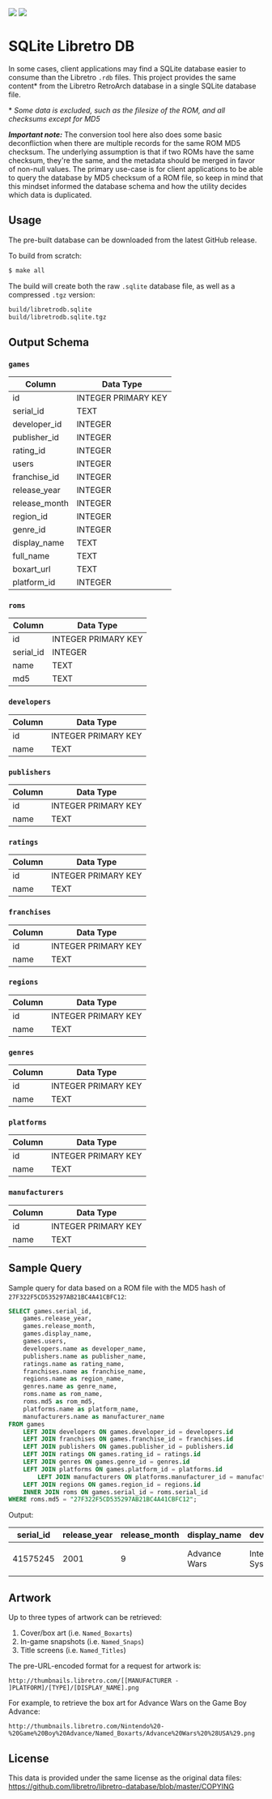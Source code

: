 <img src="https://img.shields.io/badge/size-35%20MB-blue"></img>
<img src="https://img.shields.io/badge/compressed%20size-14%20MB-blue"></img>

# SQLite Libretro DB

In some cases, client applications may find a SQLite database easier to consume than the Libretro `.rdb` files. This project provides
the same content* from the Libretro RetroArch database in a single SQLite database file.

\* *Some data is excluded, such as the filesize of the ROM, and all checksums except for MD5*

***Important note:*** The conversion tool here also does some basic deconfliction when there are multiple records for the same ROM MD5 checksum.
The underlying assumption is that if two ROMs have the same checksum, they're the same, and the metadata should be merged in favor of non-null
values. The primary use-case is for client applications to be able to query the database by MD5 checksum of a ROM file, so keep in mind that 
this mindset informed the database schema and how the utility decides which data is duplicated.

## Usage

The pre-built database can be downloaded from the latest GitHub release.

To build from scratch:

```bash
$ make all
```

The build will create both the raw `.sqlite` database file, as well as a compressed `.tgz` version:

```bash
build/libretrodb.sqlite
build/libretrodb.sqlite.tgz
```

## Output Schema

### `games`

| Column | Data Type |
| ------ | --------- |
| id | INTEGER PRIMARY KEY |
| serial_id | TEXT |
| developer_id | INTEGER |
| publisher_id | INTEGER |
| rating_id | INTEGER |
| users | INTEGER |
| franchise_id | INTEGER |
| release_year | INTEGER |
| release_month | INTEGER |
| region_id | INTEGER |
| genre_id | INTEGER |
| display_name | TEXT |
| full_name | TEXT |
| boxart_url | TEXT |
| platform_id | INTEGER |

### `roms`

| Column | Data Type |
| ------ | --------- |
| id | INTEGER PRIMARY KEY |
| serial_id | INTEGER |
| name | TEXT |
| md5 | TEXT |

### `developers`

| Column | Data Type |
| ------ | --------- |
| id | INTEGER PRIMARY KEY |
| name | TEXT |

### `publishers`

| Column | Data Type |
| ------ | --------- |
| id | INTEGER PRIMARY KEY |
| name | TEXT |

### `ratings`

| Column | Data Type |
| ------ | --------- |
| id | INTEGER PRIMARY KEY |
| name | TEXT |

### `franchises`

| Column | Data Type |
| ------ | --------- |
| id | INTEGER PRIMARY KEY |
| name | TEXT |

### `regions`

| Column | Data Type |
| ------ | --------- |
| id | INTEGER PRIMARY KEY |
| name | TEXT |

### `genres`

| Column | Data Type |
| ------ | --------- |
| id | INTEGER PRIMARY KEY |
| name | TEXT |

### `platforms`

| Column | Data Type |
| ------ | --------- |
| id | INTEGER PRIMARY KEY |
| name | TEXT |

### `manufacturers`

| Column | Data Type |
| ------ | --------- |
| id | INTEGER PRIMARY KEY |
| name | TEXT |

## Sample Query

Sample query for data based on a ROM file with the MD5 hash of `27F322F5CD535297AB21BC4A41CBFC12`:

```sql
SELECT games.serial_id,
	games.release_year,
	games.release_month,
	games.display_name,
	games.users,
	developers.name as developer_name,
	publishers.name as publisher_name,
	ratings.name as rating_name,	
	franchises.name as franchise_name,
	regions.name as region_name,
	genres.name as genre_name,
	roms.name as rom_name,
	roms.md5 as rom_md5,
	platforms.name as platform_name,
	manufacturers.name as manufacturer_name
FROM games
	LEFT JOIN developers ON games.developer_id = developers.id
	LEFT JOIN franchises ON games.franchise_id = franchises.id
	LEFT JOIN publishers ON games.publisher_id = publishers.id
	LEFT JOIN ratings ON games.rating_id = ratings.id
	LEFT JOIN genres ON games.genre_id = genres.id
	LEFT JOIN platforms ON games.platform_id = platforms.id
		LEFT JOIN manufacturers ON platforms.manufacturer_id = manufacturers.id
	LEFT JOIN regions ON games.region_id = regions.id
	INNER JOIN roms ON games.serial_id = roms.serial_id
WHERE roms.md5 = "27F322F5CD535297AB21BC4A41CBFC12";
```

Output:

| serial_id | release_year | release_month | display_name | developer_name | franchise_name | region_name | genre_name | rom_name | rom_md5 | platform_name | manufacturer_name |
| --------- | ------------ | ------------- | ------------ | -------------- | -------------- | ----------- | ---------- | -------- | ------- | ------------- | ----------------- |
| 41575245 | 2001 | 9 | Advance Wars | Intelligent Systems | Advance Wars | USA | Strategy | Advance Wars (USA).gba | 27F322F5CD535297AB21BC4A41CBFC12 | Game Boy Advance | Nintendo |

## Artwork

Up to three types of artwork can be retrieved:

1. Cover/box art (i.e. `Named_Boxarts`)
2. In-game snapshots (i.e. `Named_Snaps`)
3. Title screens (i.e. `Named_Titles`)

The pre-URL-encoded format for a request for artwork is:

```
http://thumbnails.libretro.com/[[MANUFACTURER - ]PLATFORM]/[TYPE]/[DISPLAY_NAME].png
```

For example, to retrieve the box art for Advance Wars on the Game Boy Advance:

```
http://thumbnails.libretro.com/Nintendo%20-%20Game%20Boy%20Advance/Named_Boxarts/Advance%20Wars%20%28USA%29.png
```

## License

This data is provided under the same license as the original data files: https://github.com/libretro/libretro-database/blob/master/COPYING